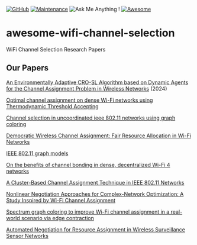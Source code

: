 [![GitHub](https://img.shields.io/github/license/Marsrocky/Awesome-WiFi-CSI-Sensing?color=blue)](https://github.com/Marsrocky/Awesome-WiFi-CSI-Sensing/blob/main/LICENSE)
[![Maintenance](https://img.shields.io/badge/Maintained%3F-YES-green.svg)](https://github.com/Marsrocky/Awesome-WiFi-CSI-Sensing/graphs/commit-activity)
![Ask Me Anything !](https://img.shields.io/badge/Ask%20me-anything-1abc9c.svg)
[![Awesome](https://awesome.re/badge.svg)](https://awesome.re)

# awesome-wifi-channel-selection
WiFi Channel Selection Research Papers

## Our Papers


[An Environmentally Adaptive CRO-SL Algorithm based on Dynamic Agents for the Channel Assignment Problem in Wireless Networks](https://ebuah.uah.es/dspace/handle/10017/64170) (2024)

[Optimal channel assignment on dense Wi-Fi networks using Thermodynamic Threshold Accepting](https://ebuah.uah.es/dspace/handle/10017/63057)

[Channel selection in uncoordinated ieee 802.11 networks using graph coloring](https://ebuah.uah.es/dspace/handle/10017/63069)

[Democratic Wireless Channel Assignment: Fair Resource Allocation in Wi-Fi Networks](https://ebuah.uah.es/dspace/handle/10017/63058)

[IEEE 802.11 graph models](https://ebuah.uah.es/dspace/handle/10017/61249)

[On the benefits of channel bonding in dense, decentralized Wi-Fi 4 networks](https://ebuah.uah.es/dspace/handle/10017/59572)

[A Cluster-Based Channel Assignment Technique in IEEE 802.11 Networks]()

[Nonlinear Negotiation Approaches for Complex-Network Optimization: A Study Inspired by Wi-Fi Channel Assignment](https://ebuah.uah.es/dspace/handle/10017/29937)

[Spectrum graph coloring to improve Wi-Fi channel assignment in a real-world scenario via edge contraction](https://ebuah.uah.es/dspace/handle/10017/64194)

[Automated Negotiation for Resource Assignment in Wireless Surveillance Sensor Networks](https://ebuah.uah.es/dspace/handle/10017/23079)




